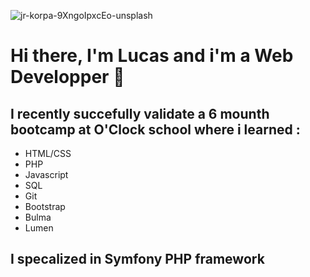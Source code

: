 ![jr-korpa-9XngoIpxcEo-unsplash](https://user-images.githubusercontent.com/70516001/111295014-34b6da80-864b-11eb-988b-11816494f564.jpg)
# Hi there, I'm Lucas and i'm a Web Developper 👋

## I recently succefully validate a 6 mounth bootcamp at O'Clock school where i learned :

- HTML/CSS
- PHP
- Javascript
- SQL
- Git
- Bootstrap
- Bulma
- Lumen

## I specalized in Symfony PHP framework

<!--
**LucasCRENAIS/LucasCRENAIS** is a ✨ _special_ ✨ repository because its `README.md` (this file) appears on your GitHub profile.

- 🔭 I’m currently working on a graduation project called Agendigo, an appointement scheduler application
- 👯 I’m looking for a intership as soon as possible 

